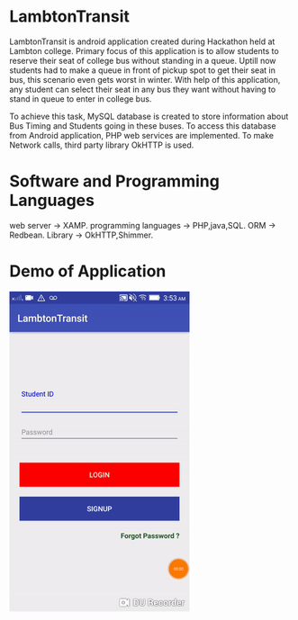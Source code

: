 # LambtonTransit
LambtonTransit is android application created during Hackathon held at Lambton college. Primary focus of this application is to allow students to reserve their seat of college bus without standing in a queue. Uptill now students had to make a queue in front of pickup spot to get their seat in bus, this scenario even gets worst in winter. With help of this application, any student can select their seat in any bus they want without having to stand in queue to enter in college bus.

To achieve this task, MySQL database is created to store information about Bus Timing and Students going in these buses.
To access this database from Android application, PHP web services are implemented. To make Network calls, third party library
OkHTTP is used. 

# Software and Programming Languages 

web server -> XAMP.
programming languages -> PHP,java,SQL.
ORM -> Redbean.
Library -> OkHTTP,Shimmer.

# Demo of Application

![Alt Text](https://github.com/Gandhi89/LambtonTransit/blob/master/LambtonTransitGif.gif)
